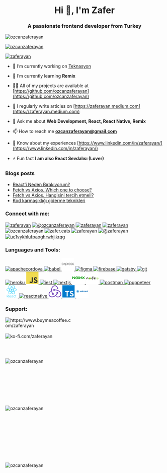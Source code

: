<h1 align="center">Hi 👋, I'm Zafer</h1>
<h3 align="center">A passionate frontend developer from Turkey</h3>

<p align="left"> <img src="https://komarev.com/ghpvc/?username=ozcanzaferayan&label=Profile%20views&color=0e75b6&style=flat" alt="ozcanzaferayan" /> </p>

<p align="left"> <a href="https://github.com/ryo-ma/github-profile-trophy"><img src="https://github-profile-trophy.vercel.app/?username=ozcanzaferayan" alt="ozcanzaferayan" /></a> </p>

<p align="left"> <a href="https://twitter.com/zaferayan" target="blank"><img src="https://img.shields.io/twitter/follow/zaferayan?logo=twitter&style=for-the-badge" alt="zaferayan" /></a> </p>

- 🔭 I’m currently working on [Teknasyon](http://teknasyon.com)

- 🌱 I’m currently learning **Remix**

- 👨‍💻 All of my projects are available at [https://github.com/ozcanzaferayan](https://github.com/ozcanzaferayan)

- 📝 I regularly write articles on [https://zaferayan.medium.com](https://zaferayan.medium.com)

- 💬 Ask me about **Web Development, React, React Native, Remix**

- 📫 How to reach me **ozcanzaferayan@gmail.com**

- 📄 Know about my experiences [https://www.linkedin.com/in/zaferayan/](https://www.linkedin.com/in/zaferayan/)

- ⚡ Fun fact **I am also React Sevdalısı (Lover)**

### Blogs posts
<!-- BLOG-POST-LIST:START -->
- [React’i Neden Bırakıyorum?](https://zaferayan.medium.com/reacti-neden-b%C4%B1rak%C4%B1yorum-61b5b21204ef?source=rss-d6b32fe8f8------2)
- [Fetch vs Axios. Which one to choose?](https://zaferayan.medium.com/fetch-vs-axios-which-one-to-choose-e76872062820?source=rss-d6b32fe8f8------2)
- [Fetch vs Axios. Hangisini tercih etmeli?](https://zaferayan.medium.com/fetch-vs-axios-hangisini-tercih-etmeli-57038ffa55dd?source=rss-d6b32fe8f8------2)
- [Kod karmaşıklığı giderme teknikleri](https://zaferayan.medium.com/kod-karma%C5%9F%C4%B1kl%C4%B1%C4%9F%C4%B1-giderme-teknikleri-1b0726a7fc03?source=rss-d6b32fe8f8------2)
<!-- BLOG-POST-LIST:END -->

<h3 align="left">Connect with me:</h3>
<p align="left">
<a href="https://codepen.io/zaferayan" target="blank"><img align="center" src="https://raw.githubusercontent.com/rahuldkjain/github-profile-readme-generator/master/src/images/icons/Social/codepen.svg" alt="zaferayan" height="30" width="40" /></a>
<a href="https://dev.to/@ozcanzaferayan" target="blank"><img align="center" src="https://raw.githubusercontent.com/rahuldkjain/github-profile-readme-generator/master/src/images/icons/Social/devto.svg" alt="@ozcanzaferayan" height="30" width="40" /></a>
<a href="https://twitter.com/zaferayan" target="blank"><img align="center" src="https://raw.githubusercontent.com/rahuldkjain/github-profile-readme-generator/master/src/images/icons/Social/twitter.svg" alt="zaferayan" height="30" width="40" /></a>
<a href="https://linkedin.com/in/zaferayan" target="blank"><img align="center" src="https://raw.githubusercontent.com/rahuldkjain/github-profile-readme-generator/master/src/images/icons/Social/linked-in-alt.svg" alt="zaferayan" height="30" width="40" /></a>
<a href="https://codesandbox.com/ozcanzaferayan" target="blank"><img align="center" src="https://raw.githubusercontent.com/rahuldkjain/github-profile-readme-generator/master/src/images/icons/Social/codesandbox.svg" alt="ozcanzaferayan" height="30" width="40" /></a>
<a href="https://instagram.com/zafer.eats" target="blank"><img align="center" src="https://raw.githubusercontent.com/rahuldkjain/github-profile-readme-generator/master/src/images/icons/Social/instagram.svg" alt="zafer.eats" height="30" width="40" /></a>
<a href="https://dribbble.com/zaferayan" target="blank"><img align="center" src="https://raw.githubusercontent.com/rahuldkjain/github-profile-readme-generator/master/src/images/icons/Social/dribbble.svg" alt="zaferayan" height="30" width="40" /></a>
<a href="https://medium.com/@zaferayan" target="blank"><img align="center" src="https://raw.githubusercontent.com/rahuldkjain/github-profile-readme-generator/master/src/images/icons/Social/medium.svg" alt="@zaferayan" height="30" width="40" /></a>
<a href="https://www.youtube.com/c/uc1vykhlufpaoghrwhjikrqg" target="blank"><img align="center" src="https://raw.githubusercontent.com/rahuldkjain/github-profile-readme-generator/master/src/images/icons/Social/youtube.svg" alt="uc1vykhlufpaoghrwhjikrqg" height="30" width="40" /></a>
</p>

<h3 align="left">Languages and Tools:</h3>
<p align="left"> <a href="https://cordova.apache.org/" target="_blank" rel="noreferrer"> <img src="https://www.vectorlogo.zone/logos/apache_cordova/apache_cordova-icon.svg" alt="apachecordova" width="40" height="40"/> </a> <a href="https://babeljs.io/" target="_blank" rel="noreferrer"> <img src="https://www.vectorlogo.zone/logos/babeljs/babeljs-icon.svg" alt="babel" width="40" height="40"/> </a> <a href="https://expressjs.com" target="_blank" rel="noreferrer"> <img src="https://raw.githubusercontent.com/devicons/devicon/master/icons/express/express-original-wordmark.svg" alt="express" width="40" height="40"/> </a> <a href="https://www.figma.com/" target="_blank" rel="noreferrer"> <img src="https://www.vectorlogo.zone/logos/figma/figma-icon.svg" alt="figma" width="40" height="40"/> </a> <a href="https://firebase.google.com/" target="_blank" rel="noreferrer"> <img src="https://www.vectorlogo.zone/logos/firebase/firebase-icon.svg" alt="firebase" width="40" height="40"/> </a> <a href="https://www.gatsbyjs.com/" target="_blank" rel="noreferrer"> <img src="https://www.vectorlogo.zone/logos/gatsbyjs/gatsbyjs-icon.svg" alt="gatsby" width="40" height="40"/> </a> <a href="https://git-scm.com/" target="_blank" rel="noreferrer"> <img src="https://www.vectorlogo.zone/logos/git-scm/git-scm-icon.svg" alt="git" width="40" height="40"/> </a> <a href="https://heroku.com" target="_blank" rel="noreferrer"> <img src="https://www.vectorlogo.zone/logos/heroku/heroku-icon.svg" alt="heroku" width="40" height="40"/> </a> <a href="https://developer.mozilla.org/en-US/docs/Web/JavaScript" target="_blank" rel="noreferrer"> <img src="https://raw.githubusercontent.com/devicons/devicon/master/icons/javascript/javascript-original.svg" alt="javascript" width="40" height="40"/> </a> <a href="https://jestjs.io" target="_blank" rel="noreferrer"> <img src="https://www.vectorlogo.zone/logos/jestjsio/jestjsio-icon.svg" alt="jest" width="40" height="40"/> </a> <a href="https://nextjs.org/" target="_blank" rel="noreferrer"> <img src="https://cdn.worldvectorlogo.com/logos/nextjs-2.svg" alt="nextjs" width="40" height="40"/> </a> <a href="https://www.nginx.com" target="_blank" rel="noreferrer"> <img src="https://raw.githubusercontent.com/devicons/devicon/master/icons/nginx/nginx-original.svg" alt="nginx" width="40" height="40"/> </a> <a href="https://nodejs.org" target="_blank" rel="noreferrer"> <img src="https://raw.githubusercontent.com/devicons/devicon/master/icons/nodejs/nodejs-original-wordmark.svg" alt="nodejs" width="40" height="40"/> </a> <a href="https://postman.com" target="_blank" rel="noreferrer"> <img src="https://www.vectorlogo.zone/logos/getpostman/getpostman-icon.svg" alt="postman" width="40" height="40"/> </a> <a href="https://github.com/puppeteer/puppeteer" target="_blank" rel="noreferrer"> <img src="https://www.vectorlogo.zone/logos/pptrdev/pptrdev-official.svg" alt="puppeteer" width="40" height="40"/> </a> <a href="https://reactjs.org/" target="_blank" rel="noreferrer"> <img src="https://raw.githubusercontent.com/devicons/devicon/master/icons/react/react-original-wordmark.svg" alt="react" width="40" height="40"/> </a> <a href="https://reactnative.dev/" target="_blank" rel="noreferrer"> <img src="https://reactnative.dev/img/header_logo.svg" alt="reactnative" width="40" height="40"/> </a> <a href="https://redux.js.org" target="_blank" rel="noreferrer"> <img src="https://raw.githubusercontent.com/devicons/devicon/master/icons/redux/redux-original.svg" alt="redux" width="40" height="40"/> </a> <a href="https://www.typescriptlang.org/" target="_blank" rel="noreferrer"> <img src="https://raw.githubusercontent.com/devicons/devicon/master/icons/typescript/typescript-original.svg" alt="typescript" width="40" height="40"/> </a> <a href="https://webpack.js.org" target="_blank" rel="noreferrer"> <img src="https://raw.githubusercontent.com/devicons/devicon/d00d0969292a6569d45b06d3f350f463a0107b0d/icons/webpack/webpack-original-wordmark.svg" alt="webpack" width="40" height="40"/> </a> </p>

<h3 align="left">Support:</h3>
<p><a href="https://www.buymeacoffee.com/https://www.buymeacoffee.com/zaferayan"> <img align="left" src="https://cdn.buymeacoffee.com/buttons/v2/default-yellow.png" height="50" width="210" alt="https://www.buymeacoffee.com/zaferayan" /></a><a href="https://ko-fi.com/ko-fi.com/zaferayan"> 
<br/><br/><br/> <img align="left" src="https://cdn.ko-fi.com/cdn/kofi3.png?v=3" height="50" width="210" alt="ko-fi.com/zaferayan" /></a></p>
<br/><br/><br/>

<p><img align="left" src="https://github-readme-stats.vercel.app/api/top-langs?username=ozcanzaferayan&show_icons=true&locale=en&layout=compact" alt="ozcanzaferayan" /></p>
<br/><br/><br/><br/><br/><br/><br/><br/>

<p>&nbsp;<img align="left" src="https://github-readme-stats.vercel.app/api?username=ozcanzaferayan&show_icons=true&locale=en" alt="ozcanzaferayan" /></p>
<br/><br/><br/><br/><br/><br/><br/><br/>
<p><img align="left" src="https://github-readme-streak-stats.herokuapp.com/?user=ozcanzaferayan&" alt="ozcanzaferayan" /></p>
